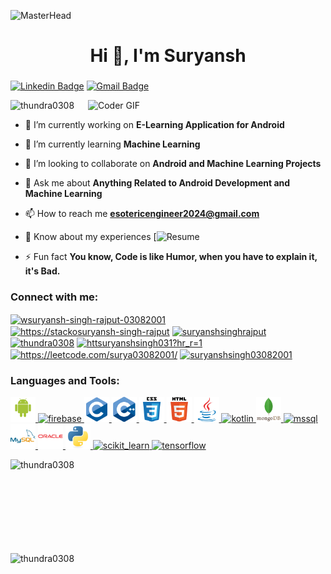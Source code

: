 ![MasterHead](https://github.com/thundra0308/thundra0308/assets/103625079/ab7c5dc0-eb8e-42d5-9f7d-2aec7f0d2089)

<h1 align="center">Hi 👋, I'm Suryansh</h1>
<h3 align="center"></h3>

[![Linkedin Badge](https://img.shields.io/badge/-Suryansh_Singh_Rajput-blue?style=flat-square&logo=Linkedin&logoColor=white&link=https://www.linkedin.com/in/suryansh-singh-rajput-03082001/)](https://www.linkedin.com/in/suryansh-singh-rajput-03082001/)
[![Gmail Badge](https://img.shields.io/badge/-esotericengineer2024@gmail.com-c14438?style=flat-square&logo=Gmail&logoColor=white&link=mailto:esotericengineer2024@gmail.com)](mailto:esotericengineer2024@gmail.com)  

<img align="right" src="https://github.com/thundra0308/thundra0308/assets/103625079/0ea31b69-b546-4ad5-9881-65b04a684309" alt="Coder GIF" width="380" height="">

<p align="left"> <img src="https://komarev.com/ghpvc/?username=thundra0308&label=Profile%20views&color=0e75b6&style=flat" alt="thundra0308" /> </p>

- 🔭 I’m currently working on **E-Learning Application for Android**

- 🌱 I’m currently learning **Machine Learning**

- 👯 I’m looking to collaborate on **Android and Machine Learning Projects**

- 💬 Ask me about **Anything Related to Android Development and Machine Learning**

- 📫 How to reach me **esotericengineer2024@gmail.com**

- 📄 Know about my experiences [![Resume](https://suryanshsingh-androidresume.tiiny.site)

- ⚡ Fun fact **You know, Code is like Humor, when you have to explain it, it's Bad.**

<h3 align="left">Connect with me:</h3>
<p align="left">
<a href="https://linkedin.com/in/wsuryansh-singh-rajput-03082001" target="blank"><img align="center" src="https://raw.githubusercontent.com/rahuldkjain/github-profile-readme-generator/master/src/images/icons/Social/linked-in-alt.svg" alt="wsuryansh-singh-rajput-03082001" height="30" width="40" /></a>
<a href="https://stackoverflow.com/users/https://stackosuryansh-singh-rajput" target="blank"><img align="center" src="https://raw.githubusercontent.com/rahuldkjain/github-profile-readme-generator/master/src/images/icons/Social/stack-overflow.svg" alt="https://stackosuryansh-singh-rajput" height="30" width="40" /></a>
<a href="https://kaggle.com/suryanshsinghrajput" target="blank"><img align="center" src="https://raw.githubusercontent.com/rahuldkjain/github-profile-readme-generator/master/src/images/icons/Social/kaggle.svg" alt="suryanshsinghrajput" height="30" width="40" /></a>
<a href="https://www.codechef.com/users/thundra0308" target="blank"><img align="center" src="https://cdn.jsdelivr.net/npm/simple-icons@3.1.0/icons/codechef.svg" alt="thundra0308" height="30" width="40" /></a>
<a href="https://www.hackerrank.com/httsuryanshsingh031?hr_r=1" target="blank"><img align="center" src="https://raw.githubusercontent.com/rahuldkjain/github-profile-readme-generator/master/src/images/icons/Social/hackerrank.svg" alt="httsuryanshsingh031?hr_r=1" height="30" width="40" /></a>
<a href="https://www.leetcode.com/surya03082001/" target="blank"><img align="center" src="https://raw.githubusercontent.com/rahuldkjain/github-profile-readme-generator/master/src/images/icons/Social/leet-code.svg" alt="https://leetcode.com/surya03082001/" height="30" width="40" /></a>
<a href="https://auth.geeksforgeeks.org/user/suryanshsingh03082001" target="blank"><img align="center" src="https://raw.githubusercontent.com/rahuldkjain/github-profile-readme-generator/master/src/images/icons/Social/geeks-for-geeks.svg" alt="suryanshsingh03082001" height="30" width="40" /></a>
</p>

<h3 align="left">Languages and Tools:</h3>
<p align="left"> <a href="https://developer.android.com" target="_blank" rel="noreferrer"> <img src="https://raw.githubusercontent.com/devicons/devicon/master/icons/android/android-original-wordmark.svg" alt="android" width="40" height="40"/> </a>
<a href="https://firebase.google.com/" target="_blank" rel="noreferrer"> <img src="https://www.vectorlogo.zone/logos/firebase/firebase-icon.svg" alt="firebase" width="40" height="40"/> </a> <a href="https://www.cprogramming.com/" target="_blank" rel="noreferrer"> <img src="https://raw.githubusercontent.com/devicons/devicon/master/icons/c/c-original.svg" alt="c" width="40" height="40"/> </a> <a href="https://www.w3schools.com/cpp/" target="_blank" rel="noreferrer"> <img src="https://raw.githubusercontent.com/devicons/devicon/master/icons/cplusplus/cplusplus-original.svg" alt="cplusplus" width="40" height="40"/> </a> <a href="https://www.w3schools.com/css/" target="_blank" rel="noreferrer"> <img src="https://raw.githubusercontent.com/devicons/devicon/master/icons/css3/css3-original-wordmark.svg" alt="css3" width="40" height="40"/> </a> <a href="https://www.w3.org/html/" target="_blank" rel="noreferrer"> <img src="https://raw.githubusercontent.com/devicons/devicon/master/icons/html5/html5-original-wordmark.svg" alt="html5" width="40" height="40"/> </a> <a href="https://www.java.com" target="_blank" rel="noreferrer"> <img src="https://raw.githubusercontent.com/devicons/devicon/master/icons/java/java-original.svg" alt="java" width="40" height="40"/> </a> <a href="https://kotlinlang.org" target="_blank" rel="noreferrer"> <img src="https://www.vectorlogo.zone/logos/kotlinlang/kotlinlang-icon.svg" alt="kotlin" width="32" height="32"/> </a> <a href="https://www.mongodb.com/" target="_blank" rel="noreferrer"> <img src="https://raw.githubusercontent.com/devicons/devicon/master/icons/mongodb/mongodb-original-wordmark.svg" alt="mongodb" width="40" height="40"/> </a> <a href="https://www.microsoft.com/en-us/sql-server" target="_blank" rel="noreferrer"> <img src="https://www.svgrepo.com/show/303229/microsoft-sql-server-logo.svg" alt="mssql" width="40" height="40"/> </a> <a href="https://www.mysql.com/" target="_blank" rel="noreferrer"> <img src="https://raw.githubusercontent.com/devicons/devicon/master/icons/mysql/mysql-original-wordmark.svg" alt="mysql" width="40" height="40"/> </a> <a href="https://www.oracle.com/" target="_blank" rel="noreferrer"> <img src="https://raw.githubusercontent.com/devicons/devicon/master/icons/oracle/oracle-original.svg" alt="oracle" width="40" height="40"/> </a> <a href="https://www.python.org" target="_blank" rel="noreferrer"> <img src="https://raw.githubusercontent.com/devicons/devicon/master/icons/python/python-original.svg" alt="python" width="40" height="40"/> </a> <a href="https://scikit-learn.org/" target="_blank" rel="noreferrer"> <img src="https://upload.wikimedia.org/wikipedia/commons/0/05/Scikit_learn_logo_small.svg" alt="scikit_learn" width="40" height="40"/> </a> <a href="https://www.tensorflow.org" target="_blank" rel="noreferrer"> <img src="https://www.vectorlogo.zone/logos/tensorflow/tensorflow-icon.svg" alt="tensorflow" width="40" height="40"/> </a> </p>

<p><img align="left" width="419" height="auto" src="https://github-readme-stats.vercel.app/api?username=thundra0308&show_icons=true&theme=dark&locale=en" alt="thundra0308" /></p>
<br><br><br><br><br><br><br><br>
<p><img align="left" width="419" height="auto" src="https://github-readme-streak-stats.herokuapp.com/?user=thundra0308&theme=dark" alt="thundra0308" /></p>

